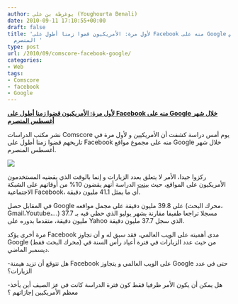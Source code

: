 ```yaml
---
author: يوغرطة بن علي (Youghourta Benali)
date: 2010-09-11 17:10:55+00:00
draft: false
title: 'لأول مرة: الأمريكيون قضوا زمنا أطول على Facebook منه على Google خلال شهر أغسطس
  المنصرم '
type: post
url: /2010/09/comscore-facebook-google/
categories:
- Web
tags:
- Comscore
- facebook
- Google
---
```


**[لأول مرة: الأمريكيون قضوا زمنا أطول على Facebook منه على Google خلال شهر أغسطس المنصرم](https://www.it-scoop.com/2010/09/comscore-facebook-google/)**




نشر مكتب الدراسات Comscore يوم أمس دراسة كشفت أن الأمريكيين و لأول مرة في تاريخهم قضوا زمنا أطول على Facebook منه على مجموع مواقع Google خلال شهر أغسطس المنصرم.




[![](https://www.it-scoop.com/wp-content/uploads/2010/09/chart-of-the-day-time-spent-on-facebook-google-yahoo-jun-2007-aug-2010.jpg)
](https://www.it-scoop.com/2010/09/comscore-facebook-google/)


ركزوا جيدا، الأمر لا يتعلق بعدد الزيارات و إنما بالوقت الذي يقضيه المستخدمون الأمريكيون على المواقع، حيث [بينت](http://www.google.com/hostednews/afp/article/ALeqM5jEcNgf0f-aqtqRtAM1iZy85dkXBA) الدراسة أنهم يقضون 10% من أوقاتهم على الشبكة الاجتماعية Facebook، أي ما يمثل 41.1 مليون دقيقة.

في المقابل حصل Google على 39.8 مليون دقيقة على مجمل مواقعه (محرك البحث، Gmail،Youtube،...) مسجلا تراجعا طفيفا مقارنة بشهر يوليو الذي حظي فيه بـ 37.7 مليون دقيقة، متقدما بدوره على Yahoo الذي سجل 37.7 مليون دقيقة.

مرة أخرى يؤكد Facebook مدى أهميته على الويب العالمي، فقد سبق له و أن تجاوز Google (محرك البحث فقط) من حيث عدد الزيارات في فترة أعياد رأس السنة في ديسمبر الماضي.

-هل تتوقع أن تزيد هيمنة Facebook على الويب العالمي و يتجاوز Google حتى في عدد الزيارات؟

-هل يمكن أن يكون الأمر ظرفيا فقط كون فترة الدراسة كانت في عز الصيف أين يأخذ معظم الأمريكيين إجازاتهم ؟
